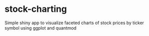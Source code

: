 # stock-charting
Simple shiny app to visualize faceted charts of stock prices by ticker symbol using ggplot and quantmod
